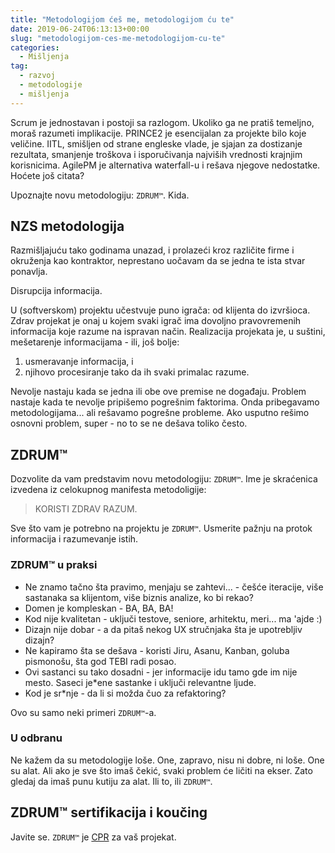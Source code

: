 ```yaml
---
title: "Metodologijom ćeš me, metodologijom ću te"
date: 2019-06-24T06:13:13+00:00
slug: "metodologijom-ces-me-metodologijom-cu-te"
categories:
  - Mišljenja
tag:
  - razvoj
  - metodologije
  - mišljenja
---
```


Scrum je jednostavan i postoji sa razlogom. Ukoliko ga ne pratiš temeljno, moraš razumeti implikacije. PRINCE2 je esencijalan za projekte bilo koje veličine. IITL, smišljen od strane engleske vlade, je sjajan za dostizanje rezultata, smanjenje troškova i isporučivanja najviših vrednosti krajnjim korisnicima. AgilePM je alternativa waterfall-u i rešava njegove nedostatke. Hoćete još citata?

Upoznajte novu metodologiju: `ZDRUM™`. Kida.
<!--more-->

## NZS metodologija

Razmišljajuću tako godinama unazad, i prolazeći kroz različite firme i okruženja kao kontraktor, neprestano uočavam da se jedna te ista stvar ponavlja.

Disrupcija informacija.

U (softverskom) projektu učestvuje puno igrača: od klijenta do izvršioca. Zdrav projekat je onaj u kojem svaki igrač ima dovoljno pravovremenih informacija koje razume na ispravan način. Realizacija projekata je, u suštini, mešetarenje informacijama - ili, još bolje:

1. usmeravanje informacija, i
2. njihovo procesiranje tako da ih svaki primalac razume.

Nevolje nastaju kada se jedna ili obe ove premise ne događaju. Problem nastaje kada te nevolje pripišemo pogrešnim faktorima. Onda pribegavamo metodologijama... ali rešavamo pogrešne probleme. Ako usputno rešimo osnovni problem, super - no to se ne dešava toliko često.

## ZDRUM™

Dozvolite da vam predstavim novu metodologiju: `ZDRUM™`. Ime je skraćenica izvedena iz celokupnog manifesta metodoligije:

> KORISTI ZDRAV RAZUM.

Sve što vam je potrebno na projektu je `ZDRUM™`. Usmerite pažnju na protok informacija i razumevanje istih.

### ZDRUM™ u praksi

+ Ne znamo tačno šta pravimo, menjaju se zahtevi... - češće iteracije, više sastanaka sa klijentom, više biznis analize, ko bi rekao?
+ Domen je kompleskan - BA, BA, BA!
+ Kod nije kvalitetan - uključi testove, seniore, arhitektu, meri... ma 'ajde :)
+ Dizajn nije dobar - a da pitaš nekog UX stručnjaka šta je upotrebljiv dizajn?
+ Ne kapiramo šta se dešava - koristi Jiru, Asanu, Kanban, goluba pismonošu, šta god TEBI radi posao.
+ Ovi sastanci su tako dosadni - jer informacije idu tamo gde im nije mesto. Saseci je\*ene sastanke i uključi relevantne ljude.
+ Kod je sr\*nje - da li si možda čuo za refaktoring?

Ovo su samo neki primeri `ZDRUM™`-a.


### U odbranu <metodologija-koju-imas-istetoviranu-na-bicepsu>

Ne kažem da su metodologije loše. One, zapravo, nisu ni dobre, ni loše. One su alat. Ali ako je sve što imaš čekić, svaki problem će ličiti na ekser. Zato gledaj da imaš punu kutiju za alat. Ili to, ili `ZDRUM™`.


## ZDRUM™ sertifikacija i koučing

Javite se. `ZDRUM™` je [CPR](https://en.wikipedia.org/wiki/Cardiopulmonary_resuscitation) za vaš projekat.
